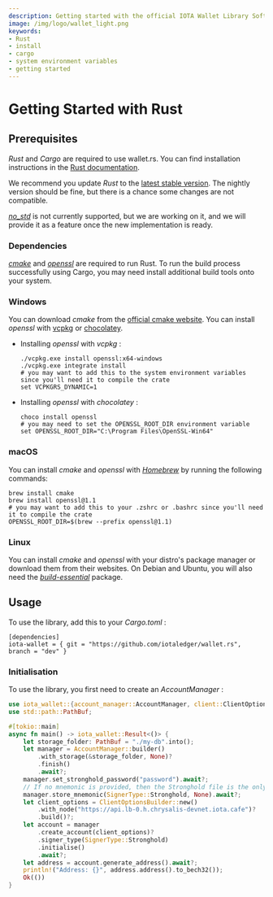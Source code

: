 ```yaml
---
description: Getting started with the official IOTA Wallet Library Software Rust library.
image: /img/logo/wallet_light.png
keywords:
- Rust
- install
- cargo
- system environment variables
- getting started
---
```

# Getting Started with Rust

## Prerequisites

 _Rust_ and _Cargo_ are required to use wallet.rs. You can find installation instructions in the [Rust documentation](https://doc.rust-lang.org/cargo/getting-started/installation.html).

We recommend you update _Rust_ to the [latest stable version](https://github.com/rust-lang/rustup.rs#keeping-rust-up-to-date). The nightly version should be fine, but there is a chance some changes are not compatible.

[_no_std_](https://docs.rust-embedded.org/book/intro/no-std.html) is not currently supported, but we are working on it, and we will provide it as a feature once the new implementation is ready.

### Dependencies

[_cmake_](https://cmake.org/documentation/) and [_openssl_](https://www.openssl.org/docs/) are required to run Rust. To run the build process successfully using Cargo, you may need install additional build tools onto your system. 

### Windows

You can download _cmake_ from the [official cmake website](https://cmake.org/download/).
You can install _openssl_ with [vcpkg](https://github.com/microsoft/vcpkg) or [chocolatey](https://chocolatey.org/).

- Installing _openssl_ with _vcpkg_ :

    ```
    ./vcpkg.exe install openssl:x64-windows
    ./vcpkg.exe integrate install
    # you may want to add this to the system environment variables since you'll need it to compile the crate
    set VCPKGRS_DYNAMIC=1
    ```

- Installing _openssl_ with _chocolatey_ :

    ```
    choco install openssl
    # you may need to set the OPENSSL_ROOT_DIR environment variable
    set OPENSSL_ROOT_DIR="C:\Program Files\OpenSSL-Win64"
    ```

### macOS

You can install _cmake_ and _openssl_ with [_Homebrew_](https://docs.brew.sh/) by running the following commands:

```
brew install cmake
brew install openssl@1.1
# you may want to add this to your .zshrc or .bashrc since you'll need it to compile the crate
OPENSSL_ROOT_DIR=$(brew --prefix openssl@1.1)
```

### Linux

You can install _cmake_ and _openssl_ with your distro's package manager or download them from their websites. On Debian and Ubuntu, you will also need the [_build-essential_](https://packages.debian.org/sid/build-essential) package.

## Usage

To use the library, add this to your _Cargo.toml_ :

```
[dependencies]
iota-wallet = { git = "https://github.com/iotaledger/wallet.rs", branch = "dev" }
```

### Initialisation

To use the library, you first need to create an _AccountManager_ :

```rust
use iota_wallet::{account_manager::AccountManager, client::ClientOptionsBuilder, signing::SignerType};
use std::path::PathBuf;

#[tokio::main]
async fn main() -> iota_wallet::Result<()> {
    let storage_folder: PathBuf = "./my-db".into();
    let manager = AccountManager::builder()
        .with_storage(&storage_folder, None)?
        .finish()
        .await?;
    manager.set_stronghold_password("password").await?;
    // If no mnemonic is provided, then the Stronghold file is the only way for a backup
    manager.store_mnemonic(SignerType::Stronghold, None).await?;
    let client_options = ClientOptionsBuilder::new()
        .with_node("https://api.lb-0.h.chrysalis-devnet.iota.cafe")?
        .build()?;
    let account = manager
        .create_account(client_options)?
        .signer_type(SignerType::Stronghold)
        .initialise()
        .await?;
    let address = account.generate_address().await?;
    println!("Address: {}", address.address().to_bech32());
    Ok(())
}
```
